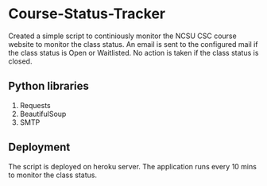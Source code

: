 # Course-Status-Tracker

Created a simple script to continiously monitor the NCSU CSC course website to monitor the class status. An email is sent to the configured mail if the class status is Open or Waitlisted. No action is taken if the class status is closed. 

## Python libraries
1. Requests 
2. BeautifulSoup
3. SMTP

## Deployment

The script is deployed on heroku server. The application runs every 10 mins to monitor the class status.
